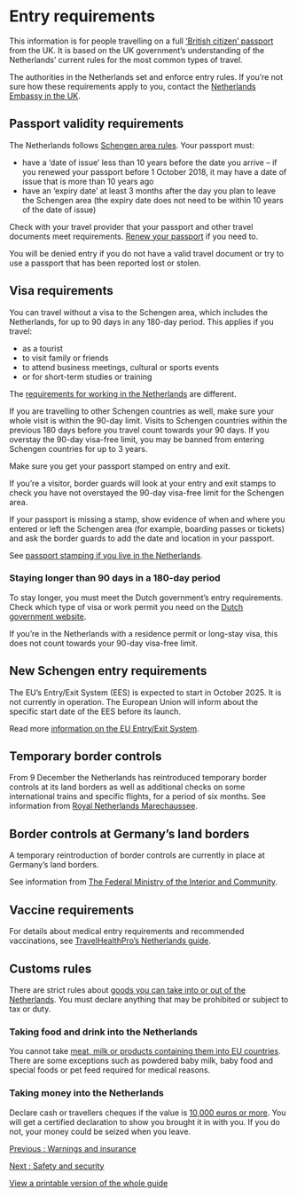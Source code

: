 # Entry requirements

This information is for people travelling on a full [‘British citizen’ passport](https://www.gov.uk/types-of-british-nationality) from the UK. It is based on the UK government’s understanding of the Netherlands’ current rules for the most common types of travel.

The authorities in the Netherlands set and enforce entry rules. If you’re not sure how these requirements apply to you, contact the [Netherlands Embassy in the UK](https://www.netherlandsworldwide.nl/contact/embassies-consulates-general/united-kingdom/embassy-london).

## Passport validity requirements

The Netherlands follows [Schengen area rules](https://europa.eu/youreurope/citizens/travel/entry-exit/non-eu-nationals/index_en.htm). Your passport must:

* have a ‘date of issue’ less than 10 years before the date you arrive – if you renewed your passport before 1 October 2018, it may have a date of issue that is more than 10 years ago
* have an ‘expiry date’ at least 3 months after the day you plan to leave the Schengen area (the expiry date does not need to be within 10 years of the date of issue)

Check with your travel provider that your passport and other travel documents meet requirements. [Renew your passport](https://www.gov.uk/renew-adult-passport/renew) if you need to.

You will be denied entry if you do not have a valid travel document or try to use a passport that has been reported lost or stolen.

## Visa requirements

You can travel without a visa to the Schengen area, which includes the Netherlands, for up to 90 days in any 180-day period. This applies if you travel:

* as a tourist
* to visit family or friends
* to attend business meetings, cultural or sports events
* or for short-term studies or training

The [requirements for working in the Netherlands](https://www.gov.uk/guidance/travel-to-the-netherlands-for-work) are different.

If you are travelling to other Schengen countries as well, make sure your whole visit is within the 90-day limit. Visits to Schengen countries within the previous 180 days before you travel count towards your 90 days. If you overstay the 90-day visa-free limit, you may be banned from entering Schengen countries for up to 3 years.

Make sure you get your passport stamped on entry and exit.

If you’re a visitor, border guards will look at your entry and exit stamps to check you have not overstayed the 90-day visa-free limit for the Schengen area.

If your passport is missing a stamp, show evidence of when and where you entered or left the Schengen area (for example, boarding passes or tickets) and ask the border guards to add the date and location in your passport.

See [passport stamping if you live in the Netherlands](https://www.gov.uk/guidance/living-in-the-netherlands#passports-and-travel).

### Staying longer than 90 days in a 180-day period

To stay longer, you must meet the Dutch government’s entry requirements. Check which type of visa or work permit you need on the [Dutch government website](https://www.government.nl/topics/immigration-to-the-netherlands/question-and-answer/which-visa-do-i-need-to-travel-to-the-netherlands).

If you’re in the Netherlands with a residence permit or long-stay visa, this does not count towards your 90-day visa-free limit.

## New Schengen entry requirements

The EU’s Entry/Exit System (EES) is expected to start in October 2025. It is not currently in operation. The European Union will inform about the specific start date of the EES before its launch.

Read more [information on the EU Entry/Exit System](https://www.gov.uk/guidance/eu-entryexit-system).

## Temporary border controls

From 9 December the Netherlands has reintroduced temporary border controls at its land borders as well as additional checks on some international trains and specific flights, for a period of six months. See information from [Royal Netherlands Marechaussee](https://english.marechaussee.nl/topics/t/temporary-reintroduction-of-border-control).

## Border controls at Germany’s land borders

A temporary reintroduction of border controls are currently in place at Germany’s land borders.

See information from [The Federal Ministry of the Interior and Community](https://www.bmi.bund.de/SharedDocs/pressemitteilungen/EN/2024/09/binnengrenzkontrollen_en.html).

## Vaccine requirements

For details about medical entry requirements and recommended vaccinations, see [TravelHealthPro’s Netherlands guide](https://www.travelhealthpro.org.uk/country/160/netherlands#Vaccine_Recommendations).

## Customs rules

There are strict rules about [goods you can take into or out of the Netherlands](https://www.belastingdienst.nl/wps/wcm/connect/bldcontenten/belastingdienst/individuals/abroad_and_customs/restricted_prohibited_import_export/). You must declare anything that may be prohibited or subject to tax or duty.

### Taking food and drink into the Netherlands

You cannot take [meat, milk or products containing them into EU countries](https://ec.europa.eu/food/animals/animalproducts/personal_imports_en). There are some exceptions such as powdered baby milk, baby food and special foods or pet feed required for medical reasons.

### Taking money into the Netherlands

Declare cash or travellers cheques if the value is [10,000 euros or more](https://www.belastingdienst.nl/wps/wcm/connect/en/customs/content/how-much-money-can-i-take-with-me-while-travelling). You will get a certified declaration to show you brought it in with you. If you do not, your money could be seized when you leave.

[Previous
:
Warnings and insurance](/foreign-travel-advice/netherlands)

[Next
:
Safety and security](/foreign-travel-advice/netherlands/safety-and-security)

[View a printable version of the whole guide](/foreign-travel-advice/netherlands/print)